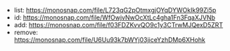 - list: https://monosnap.com/file/L723qG2pOtmxgjOYqDYWOkIk99Zi5p
- id: https://monosnap.com/file/WfOwjvNwOcXtLc4gha1Fn3FqaXJVNb
- add: https://monosnap.com/file/f03FDZKvvQO9c1y3CTrwMJQexD5ZRT
- remove: https://monosnap.com/file/U6Uu93k7bWYj03jiceYzhDMp6XHohk
